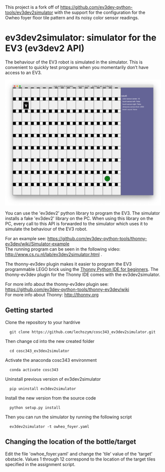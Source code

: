 This project is a fork off of https://github.com/ev3dev-python-tools/ev3dev2simulator with the support for the configuration for the Owheo foyer floor tile pattern and its noisy color sensor readings.

# ev3dev2simulator: simulator for the EV3 (ev3dev2 API)

The behaviour of the EV3 robot is simulated in the simulator. This is convenient to quickly test programs when you momentarily don’t have access to an EV3.

![cosc343_ev3dev2simulator](img/owheo_foyer.png?raw=true "cosc343_ev3dev2simulator")

You can use the 'ev3dev2' python library to program the EV3. The simulator installs a fake 'ev3dev2' library on the PC. When using this library on the PC, every call to this API is forwarded to the simulator which uses it to simulate the behaviour of the EV3 robot. 

For an example see: https://github.com/ev3dev-python-tools/thonny-ev3dev/wiki/Simulator-example<br>
The running program can be seen in the following video: http://www.cs.ru.nl/lab/ev3dev2simulator.html .

The thonny-ev3dev plugin makes it easier to program the EV3 programmable LEGO brick 
using the [Thonny Python IDE for beginners](http://thonny.org/). 
The thonny-ev3dev plugin for the Thonny IDE comes with the ev3dev2simulator.

For more info about the thonny-ev3dev plugin see: https://github.com/ev3dev-python-tools/thonny-ev3dev/wiki <br>
For more info about Thonny: http://thonny.org

## Getting started

   Clone the repository to your hardrive
   
      git clone https://github.com/lechszym/cosc343_ev3dev2simulator.git
    
   Then change cd into the new created folder

      cd cosc343_ev3dev2simulator

   Activate the anaconda cosc343 environment
   
      conda activate cosc343

   Uninstall previous version of ev3dev2simulator

      pip uninstall ev3dev2simulator
      
   Install the new version from the source code
   
      python setup.py install 

   Then you can run the simulator by running the following script
   
      ev3dev2simulator -t owheo_foyer.yaml

## Changing the location of the bottle/target

Edit the file 'owhoe_foyer.yaml' and change the 'tile' value of the 'target' obstacle.  Values 1 through 12 correspond to the location of the target tiles specified in the assignment script.
